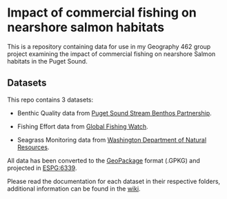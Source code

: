 # Impact of commercial fishing on nearshore salmon habitats
This is a repository containing data for use in my Geography 462 group project examining the impact of commercial fishing on nearshore Salmon habitats in the Puget Sound.

## Datasets
This repo contains 3 datasets:

* Benthic Quality data from [Puget Sound Stream Benthos Partnership](https://pugetsoundstreambenthos.org/Biotic-Integrity-Map.aspx).

* Fishing Effort data from [Global Fishing Watch](https://globalfishingwatch.org/).

* Seagrass Monitoring data from [Washington Department of Natural Resources](https://www.arcgis.com/apps/webappviewer/index.html?id=83b8389234454abc8725827b49272a31).

All data has been converted to the [GeoPackage](https://github.com/OscarLewis/salmon-fishing/wiki/GeoPackage) format (.GPKG) and projected in [ESPG:6339](https://epsg.io/6339).

Please read the documentation for each dataset in their respective folders, additional information can be found in the [wiki](https://github.com/OscarLewis/salmon-fishing/wiki). 
